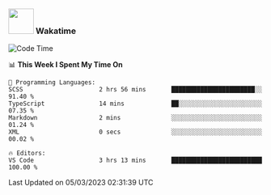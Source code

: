 ### <img src="https://media.giphy.com/media/VgCDAzcKvsR6OM0uWg/giphy.gif" width="50"> Wakatime

  <!--START_SECTION:waka-->
![Code Time](http://img.shields.io/badge/Code%20Time-1%2C297%20hrs%2026%20mins-blue)

📊 **This Week I Spent My Time On** 

```text
💬 Programming Languages: 
SCSS                     2 hrs 56 mins       ███████████████████████░░   91.40 % 
TypeScript               14 mins             ██░░░░░░░░░░░░░░░░░░░░░░░   07.35 % 
Markdown                 2 mins              ░░░░░░░░░░░░░░░░░░░░░░░░░   01.24 % 
XML                      0 secs              ░░░░░░░░░░░░░░░░░░░░░░░░░   00.02 % 

🔥 Editors: 
VS Code                  3 hrs 13 mins       █████████████████████████   100.00 % 
```


 Last Updated on 05/03/2023 02:31:39 UTC
<!--END_SECTION:waka-->
